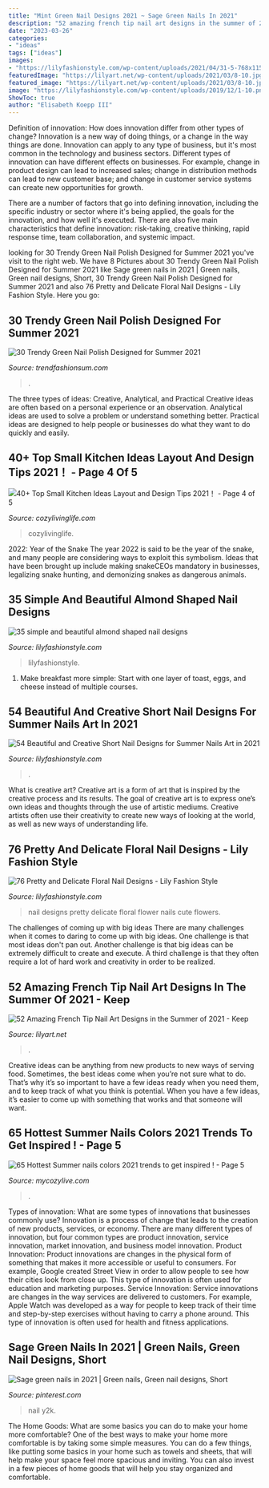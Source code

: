 ```yaml
---
title: "Mint Green Nail Designs 2021 ~ Sage Green Nails In 2021"
description: "52 amazing french tip nail art designs in the summer of 2021"
date: "2023-03-26"
categories:
- "ideas"
tags: ["ideas"]
images:
- "https://lilyfashionstyle.com/wp-content/uploads/2021/04/31-5-768x1152.jpg"
featuredImage: "https://lilyart.net/wp-content/uploads/2021/03/8-10.jpg"
featured_image: "https://lilyart.net/wp-content/uploads/2021/03/8-10.jpg"
image: "https://lilyfashionstyle.com/wp-content/uploads/2019/12/1-10.png"
ShowToc: true
author: "Elisabeth Koepp III"
---
```



Definition of innovation: How does innovation differ from other types of change?
Innovation is a new way of doing things, or a change in the way things are done. Innovation can apply to any type of business, but it's most common in the technology and business sectors.
Different types of innovation can have different effects on businesses. For example, change in product design can lead to increased sales; change in distribution methods can lead to new customer base; and change in customer service systems can create new opportunities for growth.

There are a number of factors that go into defining innovation, including the specific industry or sector where it's being applied, the goals for the innovation, and how well it's executed. There are also five main characteristics that define innovation: risk-taking, creative thinking, rapid response time, team collaboration, and systemic impact.

	

		
looking for 30 Trendy Green Nail Polish Designed for Summer 2021 you've visit to the right web. We have 8 Pictures about 30 Trendy Green Nail Polish Designed for Summer 2021 like Sage green nails in 2021 | Green nails, Green nail designs, Short, 30 Trendy Green Nail Polish Designed for Summer 2021 and also 76 Pretty and Delicate Floral Nail Designs - Lily Fashion Style. Here you go:
		
    
## 30 Trendy Green Nail Polish Designed For Summer 2021

<img loading=lazy src="https://trendfashionsum.com/wp-content/uploads/2021/07/6.jpg" onerror="this.onerror=null;this.src='https://tse4.mm.bing.net/th?id=OIP.4jGXnDyj1mPEHUdOeq73sgHaLH&amp;pid=15.1';" alt="30 Trendy Green Nail Polish Designed for Summer 2021">

_Source: trendfashionsum.com_

>. 

	

The three types of ideas: Creative, Analytical, and Practical
Creative ideas are often based on a personal experience or an observation. Analytical ideas are used to solve a problem or understand something better. Practical ideas are designed to help people or businesses do what they want to do quickly and easily.

    
## 40+ Top Small Kitchen Ideas Layout And Design Tips 2021！ - Page 4 Of 5

<img loading=lazy src="https://cozylivinglife.com/wp-content/uploads/2021/05/15-9-768x1152.jpg" onerror="this.onerror=null;this.src='https://tse2.mm.bing.net/th?id=OIP.V-d4VswK47dvefNyAFC4YwHaLH&amp;pid=15.1';" alt="40+ Top Small Kitchen Ideas Layout and Design Tips 2021！ - Page 4 of 5">

_Source: cozylivinglife.com_

>cozylivinglife. 

	

2022: Year of the Snake
The year 2022 is said to be the year of the snake, and many people are considering ways to exploit this symbolism. Ideas that have been brought up include making snakeCEOs mandatory in businesses, legalizing snake hunting, and demonizing snakes as dangerous animals.

    
## 35 Simple And Beautiful Almond Shaped Nail Designs

<img loading=lazy src="https://lilyfashionstyle.com/wp-content/uploads/2021/04/31-5-768x1152.jpg" onerror="this.onerror=null;this.src='https://tse2.mm.bing.net/th?id=OIP.z0zP5cK2UUflcOSa590GmQHaLH&amp;pid=15.1';" alt="35 simple and beautiful almond shaped nail designs">

_Source: lilyfashionstyle.com_

>lilyfashionstyle. 

	

1. Make breakfast more simple: Start with one layer of toast, eggs, and cheese instead of multiple courses. 

    
## 54 Beautiful And Creative Short Nail Designs For Summer Nails Art In 2021

<img loading=lazy src="https://lilyfashionstyle.com/wp-content/uploads/2021/06/3-3.jpg" onerror="this.onerror=null;this.src='https://tse3.mm.bing.net/th?id=OIP.q9sr89kjrKtT2pfaX-wUdQHaLH&amp;pid=15.1';" alt="54 Beautiful and Creative Short Nail Designs for Summer Nails Art in 2021">

_Source: lilyfashionstyle.com_

>. 

	

What is creative art?
Creative art is a form of art that is inspired by the creative process and its results. The goal of creative art is to express one’s own ideas and thoughts through the use of artistic mediums. Creative artists often use their creativity to create new ways of looking at the world, as well as new ways of understanding life.

    
## 76 Pretty And Delicate Floral Nail Designs - Lily Fashion Style

<img loading=lazy src="https://lilyfashionstyle.com/wp-content/uploads/2019/12/1-10.png" onerror="this.onerror=null;this.src='https://tse3.mm.bing.net/th?id=OIP.YDV6PjjA70Fo69vRd9jJ6wHaK4&amp;pid=15.1';" alt="76 Pretty and Delicate Floral Nail Designs - Lily Fashion Style">

_Source: lilyfashionstyle.com_

>nail designs pretty delicate floral flower nails cute flowers. 

	

The challenges of coming up with big ideas
There are many challenges when it comes to daring to come up with big ideas. One challenge is that most ideas don't pan out. Another challenge is that big ideas can be extremely difficult to create and execute. A third challenge is that they often require a lot of hard work and creativity in order to be realized.

    
## 52 Amazing French Tip Nail Art Designs In The Summer Of 2021 - Keep

<img loading=lazy src="https://lilyart.net/wp-content/uploads/2021/03/8-10.jpg" onerror="this.onerror=null;this.src='https://tse4.mm.bing.net/th?id=OIP.Ri_GxUVS1tmF4C8Iz7cwqQHaLE&amp;pid=15.1';" alt="52 Amazing French Tip Nail Art Designs in the Summer of 2021 - Keep">

_Source: lilyart.net_

>. 

	

Creative ideas can be anything from new products to new ways of serving food. Sometimes, the best ideas come when you’re not sure what to do. That’s why it’s so important to have a few ideas ready when you need them, and to keep track of what you think is potential. When you have a few ideas, it’s easier to come up with something that works and that someone will want.

    
## 65 Hottest Summer Nails Colors 2021 Trends To Get Inspired ! - Page 5

<img loading=lazy src="https://mycozylive.com/wp-content/uploads/2021/05/80.jpg" onerror="this.onerror=null;this.src='https://tse3.mm.bing.net/th?id=OIP.Rh5LZ2WPW7fXBkjGfqWRwQHaLH&amp;pid=15.1';" alt="65 Hottest Summer nails colors 2021 trends to get inspired ! - Page 5">

_Source: mycozylive.com_

>. 

	

Types of innovation: What are some types of innovations that businesses commonly use?
Innovation is a process of change that leads to the creation of new products, services, or economy. There are many different types of innovation, but four common types are product innovation, service innovation, market innovation, and business model innovation. 
Product Innovation: Product innovations are changes in the physical form of something that makes it more accessible or useful to consumers. For example, Google created Street View in order to allow people to see how their cities look from close up. This type of innovation is often used for education and marketing purposes. Service Innovation: Service innovations are changes in the way services are delivered to customers. For example, Apple Watch was developed as a way for people to keep track of their time and step-by-step exercises without having to carry a phone around. This type of innovation is often used for health and fitness applications.

    
## Sage Green Nails In 2021 | Green Nails, Green Nail Designs, Short

<img loading=lazy src="https://i.pinimg.com/736x/6d/44/10/6d441048782aa82e7dcea4673975cb7e.jpg" onerror="this.onerror=null;this.src='https://tse4.mm.bing.net/th?id=OIP.lXd1bHsYrDibqAnVZ3kfMgHaNK&amp;pid=15.1';" alt="Sage green nails in 2021 | Green nails, Green nail designs, Short">

_Source: pinterest.com_

>nail y2k. 

	

The Home Goods: What are some basics you can do to make your home more comfortable?
One of the best ways to make your home more comfortable is by taking some simple measures. You can do a few things, like putting some basics in your home such as towels and sheets, that will help make your space feel more spacious and inviting. You can also invest in a few pieces of home goods that will help you stay organized and comfortable.

